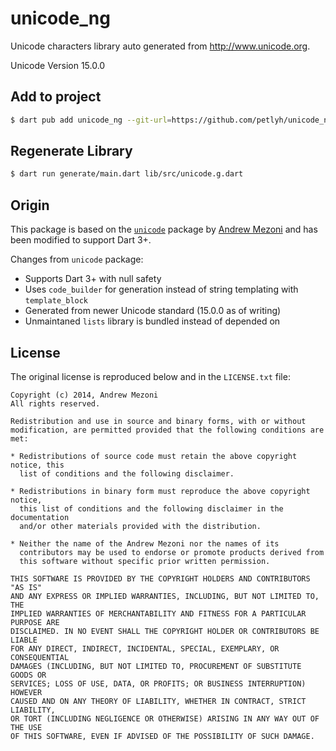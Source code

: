 # unicode_ng

Unicode characters library auto generated from http://www.unicode.org.

Unicode Version 15.0.0

## Add to project

```sh
$ dart pub add unicode_ng --git-url=https://github.com/petlyh/unicode_ng.dart --git-ref=v0.1.0
```

## Regenerate Library

```sh
$ dart run generate/main.dart lib/src/unicode.g.dart
```

## Origin

This package is based on the [`unicode`](https://pub.dev/packages/unicode) package by [Andrew Mezoni](https://github.com/mezoni) and has been modified to support Dart 3+.

Changes from `unicode` package:

- Supports Dart 3+ with null safety
- Uses `code_builder` for generation instead of string templating with `template_block`
- Generated from newer Unicode standard (15.0.0 as of writing)
- Unmaintaned `lists` library is bundled instead of depended on

## License

The original license is reproduced below and in the `LICENSE.txt` file:

```
Copyright (c) 2014, Andrew Mezoni
All rights reserved.

Redistribution and use in source and binary forms, with or without
modification, are permitted provided that the following conditions are met:

* Redistributions of source code must retain the above copyright notice, this
  list of conditions and the following disclaimer.

* Redistributions in binary form must reproduce the above copyright notice,
  this list of conditions and the following disclaimer in the documentation
  and/or other materials provided with the distribution.

* Neither the name of the Andrew Mezoni nor the names of its
  contributors may be used to endorse or promote products derived from
  this software without specific prior written permission.

THIS SOFTWARE IS PROVIDED BY THE COPYRIGHT HOLDERS AND CONTRIBUTORS "AS IS"
AND ANY EXPRESS OR IMPLIED WARRANTIES, INCLUDING, BUT NOT LIMITED TO, THE
IMPLIED WARRANTIES OF MERCHANTABILITY AND FITNESS FOR A PARTICULAR PURPOSE ARE
DISCLAIMED. IN NO EVENT SHALL THE COPYRIGHT HOLDER OR CONTRIBUTORS BE LIABLE
FOR ANY DIRECT, INDIRECT, INCIDENTAL, SPECIAL, EXEMPLARY, OR CONSEQUENTIAL
DAMAGES (INCLUDING, BUT NOT LIMITED TO, PROCUREMENT OF SUBSTITUTE GOODS OR
SERVICES; LOSS OF USE, DATA, OR PROFITS; OR BUSINESS INTERRUPTION) HOWEVER
CAUSED AND ON ANY THEORY OF LIABILITY, WHETHER IN CONTRACT, STRICT LIABILITY,
OR TORT (INCLUDING NEGLIGENCE OR OTHERWISE) ARISING IN ANY WAY OUT OF THE USE
OF THIS SOFTWARE, EVEN IF ADVISED OF THE POSSIBILITY OF SUCH DAMAGE.
```